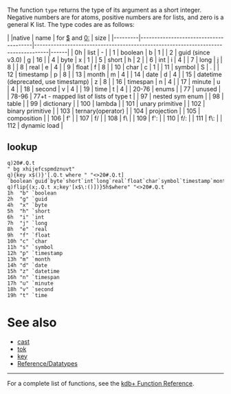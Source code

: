 The function `type` returns the type of its argument as a short integer. Negative numbers are for atoms, positive numbers are for lists, and zero is a general K list. The type codes are as follows:

| |native | name                                  | for [$](Reference/DollarSign "wikilink") and [0:](Reference/ZeroColon "wikilink") | size |
|---------|---------------------------------------|-----------------------------------------------------------------------------------|------|
| 0h      | list                                  | -                                                                                 |
| 1       | boolean                               | b                                                                                 | 1    |
| 2       | guid (since v3.0)                     | g                                                                                 | 16   |
| 4       | byte                                  | x                                                                                 | 1    |
| 5       | short                                 | h                                                                                 | 2    |
| 6       | int                                   | i                                                                                 | 4    |
| 7       | long                                  | j                                                                                 | 8    |
| 8       | real                                  | e                                                                                 | 4    |
| 9       | float                                 | f                                                                                 | 8    |
| 10      | char                                  | c                                                                                 | 1    |
| 11      | symbol                                | S                                                                                 | .    |
| 12      | timestamp                             | p                                                                                 | 8    |
| 13      | month                                 | m                                                                                 | 4    |
| 14      | date                                  | d                                                                                 | 4    |
| 15      | datetime (deprecated, use timestamp)  | z                                                                                 | 8    |
| 16      | timespan                              | n                                                                                 | 4    |
| 17      | minute                                | u                                                                                 | 4    |
| 18      | second                                | v                                                                                 | 4    |
| 19      | time                                  | t                                                                                 | 4    |
| 20-76   | enums                                 |
| 77      | unused                                |
| 78-96   | 77+t - mapped list of lists of type t |
| 97      | nested sym enum                       |
| 98      | table                                 |
| 99      | dictionary                            |
| 100     | lambda                                |
| 101     | unary primitive                       |
| 102     | binary primitive                      |
| 103     | ternary(operator)                     |
| 104     | projection                            |
| 105     | composition                           |
| 106     | f'                                    |
| 107     | f/                                    |
| 108     | f\\                                   |
| 109     | f':                                   |
| 110     | f/:                                   |
| 111     | f\\:                                  |
| 112     | dynamic load                          |

lookup
------

    q)20#.Q.t
    " bg xhijefcspmdznuvt"
    q){key x$()}'[.Q.t where " "<>20#.Q.t]
    `boolean`guid`byte`short`int`long`real`float`char`symbol`timestamp`month`date`datetime`timespan`minute`second`time
    q)flip{(x;.Q.t x;key'[x$\:()])}5h$where" "<>20#.Q.t
    1h  "b" `boolean
    2h  "g" `guid
    4h  "x" `byte
    5h  "h" `short
    6h  "i" `int
    7h  "j" `long
    8h  "e" `real
    9h  "f" `float
    10h "c" `char
    11h "s" `symbol
    12h "p" `timestamp
    13h "m" `month
    14h "d" `date
    15h "z" `datetime
    16h "n" `timespan
    17h "u" `minute
    18h "v" `second
    19h "t" `time

See also
========

-   [cast](Reference/DollarSign#cast "wikilink")
-   [tok](Reference/DollarSign#tok "wikilink")
-   [key](Reference/key "wikilink")
-   [Reference/Datatypes](Reference/Datatypes "wikilink")

------------------------------------------------------------------------

For a complete list of functions, see the [kdb+ Function Reference](Reference "wikilink").
